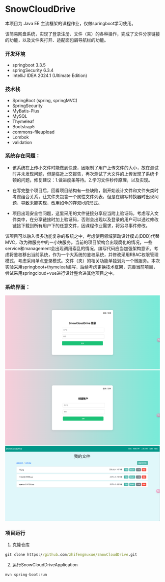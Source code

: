 # SnowCloudDrive

本项目为 Java EE 主流框架的课程作业，仅做springboot学习使用。

该简易网盘系统，实现了登录注册、文件（夹）的各种操作，完成了文件分享链接的功能，以及文件夹打开、适配面包屑导航栏的功能。

### 开发环境

- springboot 3.3.5
- springSecurity 6.3.4
- IntelliJ IDEA 2024.1 (Ultimate Edition)

### 技术栈

- SpringBoot (spring, springMVC)
- SpringSecurity
- MyBatis-Plus
- MySQL
- Thymeleaf
- Bootstrap5
- commons-fileupload
- Lombok
- validation

### 系统存在问题：

- 该系统在上传小文件时能做到快速，因限制了用户上传文件的大小，故在测试时并未发现问题，但是临近上交报告，再次测试了大文件的上传发现了系统卡顿的问题，修复建议：1.做进度条等待。2.学习文件秒传原理，以及实现。

- 在写完整个项目后，回看项目结构有一些缺陷，刚开始设计文件和文件夹类时考虑组合关系，让文件夹包含一个属性文件列表，但是在编写转换器时出现问题，导致未能实现，改用如今的存双id的形式。
- 项目出现安全性问题，这里采用的文件链接分享应当附上验证码，考虑写入文件类中，在分享链接时加上验证码，否则会出现以及登录的用户可以通过修改链接下载到所有用户下的任意文件，因课程作业需求，将另寻事件修改。

该项目可以融入很多功能复杂的系统之中，考虑使用领域驱动设计模式(DDD)代替MVC，改为微服务中的一小块服务。当前的项目架构会出现腐化的情况，一些service和management会出现调用紊乱的情况，编写代码应当加强架构意识。考虑将鉴权移出当前系统，作为一个大系统的鉴权系统，并修改采用RBAC权限管理模式，考虑采用单点登录模式。文件（夹）的相关功能单独划为一个微服务。本次实验采用springboot+thymeleaf编写，后续考虑更换技术框架，完善当前项目，尝试采用springcloud+vue进行设计整合进其他项目之中。

### 系统界面：

<img src="img/image-20241115201856239.png" alt="image-20241115201856239" style="zoom:50%;" />

<img src="img/image-20241115201935974.png" alt="image-20241115201935974" style="zoom:50%;" />

<img src="img/image-20241115202019908.png" alt="image-20241115202019908" style="zoom:50%;" />

### 项目运行

1. 克隆仓库

```cmd
git clone https://github.com/zhifengmuxue/SnowCloudDrive.git
```

2. 运行SnowCloudDriveApplication

```
mvn spring-boot:run
```

